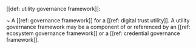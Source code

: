 [[def: utility governance framework]]:

~ A [[ref: governance framework]] for a [[ref: digital trust utility]]. A utility governance framework may be a component of or referenced by an [[ref: ecosystem governance framework]] or a [[ref: credential governance framework]].

